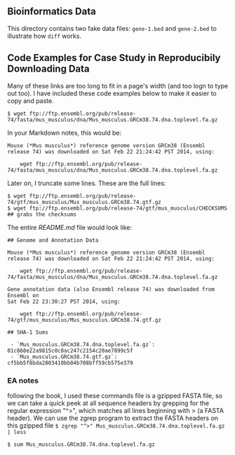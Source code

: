## Bioinformatics Data

This directory contains two fake data files: `gene-1.bed` and `gene-2.bed` to
illustrate how `diff` works.

## Code Examples for Case Study in Reproducibily Downloading Data

Many of these links are too long to fit in a page's width (and too logn to type
out too). I have included these code examples below to make it easier to copy
and paste.

    $ wget ftp://ftp.ensembl.org/pub/release-74/fasta/mus_musculus/dna/Mus_musculus.GRCm38.74.dna.toplevel.fa.gz

In your Markdown notes, this would be:

    Mouse (*Mus musculus*) reference genome version GRCm38 (Ensembl
    release 74) was downloaded on Sat Feb 22 21:24:42 PST 2014, using:

        wget ftp://ftp.ensembl.org/pub/release-74/fasta/mus_musculus/dna/Mus_musculus.GRCm38.74.dna.toplevel.fa.gz

Later on, I truncate some lines. These are the full lines:

    $ wget ftp://ftp.ensembl.org/pub/release-74/gtf/mus_musculus/Mus_musculus.GRCm38.74.gtf.gz
    $ wget ftp://ftp.ensembl.org/pub/release-74/gtf/mus_musculus/CHECKSUMS   ## grabs the checksums

The entire *README.md* file would look like:

    ## Genome and Annotation Data
    
    Mouse (*Mus musculus*) reference genome version GRCm38 (Ensembl
    release 74) was downloaded on Sat Feb 22 21:24:42 PST 2014, using:
    
        wget ftp://ftp.ensembl.org/pub/release-74/fasta/mus_musculus/dna/Mus_musculus.GRCm38.74.dna.toplevel.fa.gz
    
    Gene annotation data (also Ensembl release 74) was downloaded from Ensembl on
    Sat Feb 22 23:30:27 PST 2014, using:
    
        wget ftp://ftp.ensembl.org/pub/release-74/gtf/mus_musculus/Mus_musculus.GRCm38.74.gtf.gz
    
    ## SHA-1 Sums
    
     - `Mus_musculus.GRCm38.74.dna.toplevel.fa.gz`: 01c868e22a9815c0c8ac247c2154c20ae7899c5f
     - `Mus_musculus.GRCm38.74.gtf.gz`: cf5bb5f8bda2803410bb04b708bff59cb575e379

### EA notes 
following the book, I used these commands 
file is a gzipped FASTA file, so we can take a quick peek at all sequence headers by grepping for the regular expression "^>",
which matches all lines beginning with > (a FASTA header). 
We can use the zgrep program to extract the FASTA headers on this gzipped file
`$ zgrep "^>" Mus_musculus.GRCm38.74.dna.toplevel.fa.gz | less` 

`$ sum Mus_musculus.GRCm38.74.dna.toplevel.fa.gz`
